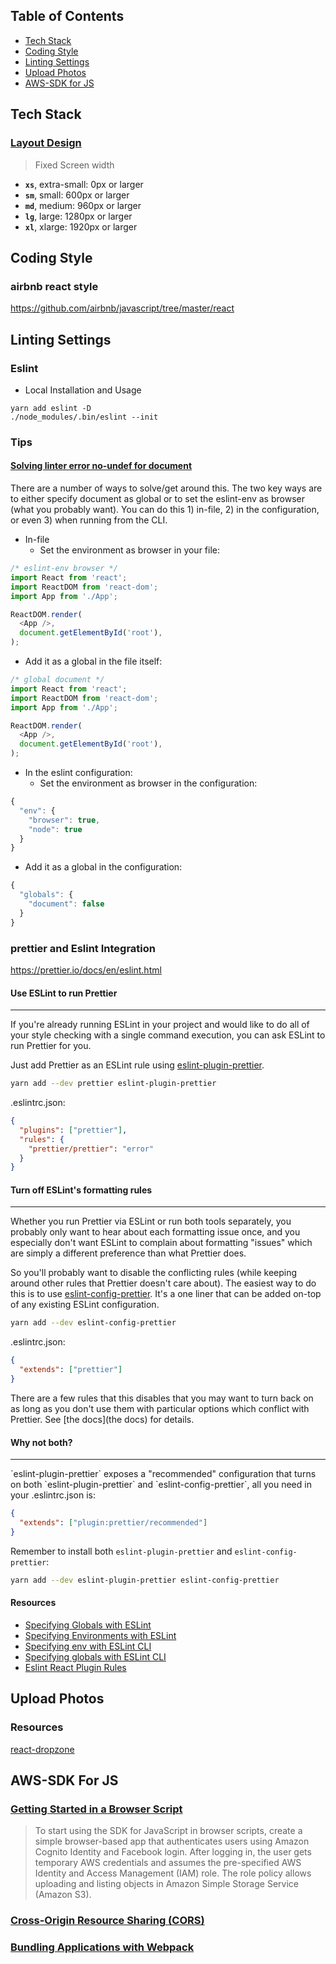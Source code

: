 ## Table of Contents
- [Tech Stack](#tech-stack)
- [Coding Style](#coding-style)
- [Linting Settings](#linting-settings)
- [Upload Photos](#upload-photos)
- [AWS-SDK for JS](#aws-sdk-for-js)


## Tech Stack
### [Layout Design](https://material-ui.com/layout/basics/)
> Fixed Screen width
- **`xs`**, extra-small: 0px or larger  
- **`sm`**, small: 600px or larger  
- **`md`**, medium: 960px or larger  
- **`lg`**, large: 1280px or larger  
- **`xl`**, xlarge: 1920px or larger  

## Coding Style

### airbnb react style
https://github.com/airbnb/javascript/tree/master/react

## Linting Settings
### Eslint
- Local Installation and Usage
```
yarn add eslint -D
./node_modules/.bin/eslint --init
```
### Tips
#### [Solving linter error no-undef for document](https://stackoverflow.com/questions/41858052/solving-linter-error-no-undef-for-document)

There are a number of ways to solve/get around this. The two key ways are to either specify document as global or to set the eslint-env as browser (what you probably want). You can do this 1) in-file, 2) in the configuration, or even 3) when running from the CLI.
- In-file
  - Set the environment as browser in your file:
```js
/* eslint-env browser */
import React from 'react';
import ReactDOM from 'react-dom';
import App from './App';

ReactDOM.render(
  <App />,
  document.getElementById('root'),
);
```
  - Add it as a global in the file itself:
```js
/* global document */
import React from 'react';
import ReactDOM from 'react-dom';
import App from './App';

ReactDOM.render(
  <App />,
  document.getElementById('root'),
);
```

- In the eslint configuration:
  - Set the environment as browser in the configuration:
```js
{
  "env": {
    "browser": true,
    "node": true
  }
}
```

  - Add it as a global in the configuration:
```js
{
  "globals": {
    "document": false
  }
}
```

### prettier and Eslint Integration
https://prettier.io/docs/en/eslint.html
#### Use ESLint to run Prettier
<hr>
If you're already running ESLint in your project and would like to do all of your style checking with a single command execution, you can ask ESLint to run Prettier for you.

Just add Prettier as an ESLint rule using [eslint-plugin-prettier](https://github.com/prettier/eslint-plugin-prettier).
```bash
yarn add --dev prettier eslint-plugin-prettier
```
.eslintrc.json:
```json
{
  "plugins": ["prettier"],
  "rules": {
    "prettier/prettier": "error"
  }
}
```
#### Turn off ESLint's formatting rules
<hr>
Whether you run Prettier via ESLint or run both tools separately, you probably only want to hear about each formatting issue once, and you especially don't want ESLint to complain about formatting "issues" which are simply a different preference than what Prettier does.

So you'll probably want to disable the conflicting rules (while keeping around other rules that Prettier doesn't care about). The easiest way to do this is to use [eslint-config-prettier](https://github.com/prettier/eslint-config-prettier). It's a one liner that can be added on-top of any existing ESLint configuration.

```bash
yarn add --dev eslint-config-prettier
```

.eslintrc.json:
```json
{
  "extends": ["prettier"]
}
```
There are a few rules that this disables that you may want to turn back on as long as you don't use them with particular options which conflict with Prettier. See [the docs](the docs) for details.


#### Why not both?
<hr>
`eslint-plugin-prettier` exposes a "recommended" configuration that turns on both `eslint-plugin-prettier` and `eslint-config-prettier`, all you need in your .eslintrc.json is:

```json
{
  "extends": ["plugin:prettier/recommended"]
}
```

Remember to install both `eslint-plugin-prettier` and `eslint-config-prettier`:

```bash
yarn add --dev eslint-plugin-prettier eslint-config-prettier
```

#### Resources
- [Specifying Globals with ESLint](http://eslint.org/docs/user-guide/configuring#specifying-globals)
- [Specifying Environments with ESLint](http://eslint.org/docs/user-guide/configuring#specifying-environments)
- [Specifying env with ESLint CLI](http://eslint.org/docs/user-guide/command-line-interface#env)
- [Specifying globals with ESLint CLI](http://eslint.org/docs/user-guide/command-line-interface#global)
- [Eslint React Plugin Rules](https://github.com/yannickcr/eslint-plugin-react/tree/master/docs/rules)


## Upload Photos
### Resources
[react-dropzone](https://react-dropzone.js.org/)


## AWS-SDK For JS
### [Getting Started in a Browser Script](https://docs.aws.amazon.com/sdk-for-javascript/v2/developer-guide/getting-started-browser.html)
>To start using the SDK for JavaScript in browser scripts, create a simple browser-based app that authenticates users using Amazon Cognito Identity and Facebook login. After logging in, the user gets temporary AWS credentials and assumes the pre-specified AWS Identity and Access Management (IAM) role. The role policy allows uploading and listing objects in Amazon Simple Storage Service (Amazon S3).

### [Cross-Origin Resource Sharing (CORS)](https://docs.aws.amazon.com/sdk-for-javascript/v2/developer-guide/cors.html)

### [Bundling Applications with Webpack](https://docs.aws.amazon.com/sdk-for-javascript/v2/developer-guide/webpack.html)